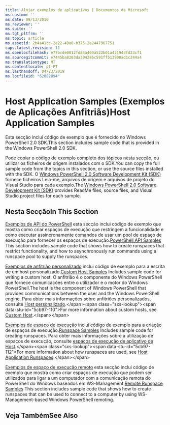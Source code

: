 ```yaml
---
title: Alojar exemplos de aplicativos | Documentos da Microsoft
ms.custom: ''
ms.date: 09/13/2016
ms.reviewer: ''
ms.suite: ''
ms.tgt_pltfrm: ''
ms.topic: article
ms.assetid: 2b4a41cc-2e22-49a0-b375-2e2447967751
caps.latest.revision: 11
ms.openlocfilehash: e77bcde0012fd84a460a522b01a421943fd23cf1
ms.sourcegitcommit: e7445ba8203da304286c591ff513900ad1c244a4
ms.translationtype: MT
ms.contentlocale: pt-PT
ms.lasthandoff: 04/23/2019
ms.locfileid: "62082894"
---
```

# <a name="host-application-samples"></a><span data-ttu-id="5cb97-102">Host Application Samples (Exemplos de Aplicações Anfitriãs)</span><span class="sxs-lookup"><span data-stu-id="5cb97-102">Host Application Samples</span></span>

<span data-ttu-id="5cb97-103">Esta secção inclui código de exemplo que é fornecido no Windows PowerShell 2.0 SDK.</span><span class="sxs-lookup"><span data-stu-id="5cb97-103">This section includes sample code that is provided in the Windows PowerShell 2.0 SDK.</span></span>

 <span data-ttu-id="5cb97-104">Pode copiar o código de exemplo completo dos tópicos nesta secção, ou utilizar os ficheiros de origem instalados com o SDK.</span><span class="sxs-lookup"><span data-stu-id="5cb97-104">You can copy the full sample code from the topics in this section, or use the source files installed with the SDK.</span></span> <span data-ttu-id="5cb97-105">O [Windows PowerShell 2.0 Software Development Kit (SDK)](https://www.microsoft.com/en-us/download/details.aspx?id=2560) fornece ficheiros Leia-me, arquivos de origem e arquivos de projeto do Visual Studio para cada exemplo.</span><span class="sxs-lookup"><span data-stu-id="5cb97-105">The [Windows PowerShell 2.0 Software Development Kit (SDK)](https://www.microsoft.com/en-us/download/details.aspx?id=2560) provides ReadMe files, source files, and Visual Studio project files for each sample.</span></span>

## <a name="in-this-section"></a><span data-ttu-id="5cb97-106">Nesta Secção</span><span class="sxs-lookup"><span data-stu-id="5cb97-106">In This Section</span></span>

 <span data-ttu-id="5cb97-107">[Exemplos de API do PowerShell](./windows-powershell-api-samples.md) esta secção inclui código de exemplo que mostra como criar espaços de execução que restringem a funcionalidade e como executar assincronamente comandos de usar um pool de espaço de execução para fornecer os espaços de execução.</span><span class="sxs-lookup"><span data-stu-id="5cb97-107">[PowerShell API Samples](./windows-powershell-api-samples.md) This section includes sample code that shows how to create runspaces that restrict functionality, and how to asynchronously run commands using a runspace pool to supply the runspaces.</span></span>

 <span data-ttu-id="5cb97-108">[Exemplos de anfitrião personalizado](./custom-host-samples.md) inclui código de exemplo para a escrita de um host personalizado.</span><span class="sxs-lookup"><span data-stu-id="5cb97-108">[Custom Host Samples](./custom-host-samples.md) Includes sample code for writing a custom host.</span></span> <span data-ttu-id="5cb97-109">O anfitrião é o componente do Windows PowerShell que fornece comunicações entre o utilizador e o motor do Windows PowerShell.</span><span class="sxs-lookup"><span data-stu-id="5cb97-109">The host is the component of Windows PowerShell that provides communications between the user and the Windows PowerShell engine.</span></span> <span data-ttu-id="5cb97-110">Para obter mais informações sobre anfitriões personalizados, consulte [Host personalizado](https://msdn.microsoft.com/en-us/library/ee706563(v=vs.85).aspx).</span><span class="sxs-lookup"><span data-stu-id="5cb97-110">For more information about custom hosts, see [Custom Host](https://msdn.microsoft.com/en-us/library/ee706563(v=vs.85).aspx).</span></span>

 <span data-ttu-id="5cb97-111">[Exemplos de espaço de execução](./runspace-samples.md) inclui código de exemplo para a criação de espaços de execução.</span><span class="sxs-lookup"><span data-stu-id="5cb97-111">[Runspace Samples](./runspace-samples.md) Includes sample code for creating runspaces.</span></span> <span data-ttu-id="5cb97-112">Para obter mais informações sobre a utilização de espaços de execução, consulte [espaços de execução de aplicativo de Host](https://msdn.microsoft.com/en-us/library/ee706563(v=vs.85).aspx).</span><span class="sxs-lookup"><span data-stu-id="5cb97-112">For more information about how runspaces are used, see [Host Application Runspaces](https://msdn.microsoft.com/en-us/library/ee706563(v=vs.85).aspx).</span></span>

 <span data-ttu-id="5cb97-113">[Exemplos de espaço de execução remoto](./remote-runspace-samples.md) esta secção inclui código de exemplo que mostra como criar espaços de execução que podem ser utilizados para ligar a um computador com a comunicação remota do PowerShell do Windows baseados em WS-Management.</span><span class="sxs-lookup"><span data-stu-id="5cb97-113">[Remote Runspace Samples](./remote-runspace-samples.md) This section includes sample code that shows how to create runspaces that can be used to connect to a computer by using WS-Management-based Windows PowerShell remoting.</span></span>

## <a name="see-also"></a><span data-ttu-id="5cb97-114">Veja Também</span><span class="sxs-lookup"><span data-stu-id="5cb97-114">See Also</span></span>

